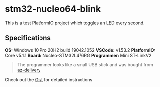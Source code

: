 # stm32-nucleo64-blink

This is a test PlatformIO project which toggles an LED every second.  

## Specifications

**OS:** Windows 10 Pro 20H2 build 19042.1052
**VSCode:** v1.53.2
**PlatformIO:** Core v5.1.1
**Board:** Nucleo-STM32L476RG
**Programmer:** Mini ST-LinkV2
> The programmer looks like a small USB stick and was bought from [az-delivery](https://www.az-delivery.de/en/products/st-link-v2-mini-simulator-download-programmer-stm8-6-stm32)

Check out the [Gist](https://gist.github.com/GGn0/c3b8eedce9fe9d6e8b3fc8f4e4be28bb) for detailed instructions

<!-- EOF -->

